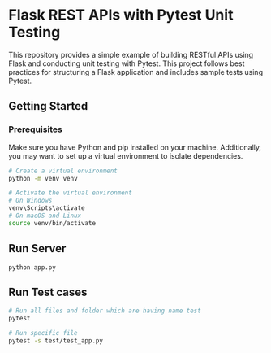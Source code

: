 # Flask REST APIs with Pytest Unit Testing

This repository provides a simple example of building RESTful APIs using Flask and conducting unit testing with Pytest. This project follows best practices for structuring a Flask application and includes sample tests using Pytest.

## Getting Started

### Prerequisites

Make sure you have Python and pip installed on your machine. Additionally, you may want to set up a virtual environment to isolate dependencies.

```bash
# Create a virtual environment
python -m venv venv

# Activate the virtual environment
# On Windows
venv\Scripts\activate
# On macOS and Linux
source venv/bin/activate
```

## Run Server
```
python app.py
```

## Run Test cases
```bash
# Run all files and folder which are having name test
pytest 

# Run specific file
pytest -s test/test_app.py
```

## 